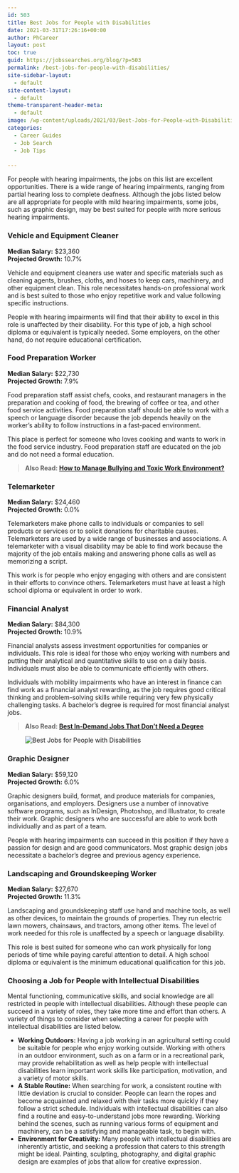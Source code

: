 ```yaml
---
id: 503
title: Best Jobs for People with Disabilities
date: 2021-03-31T17:26:16+00:00
author: PhCareer
layout: post
toc: true
guid: https://jobssearches.org/blog/?p=503
permalink: /best-jobs-for-people-with-disabilities/
site-sidebar-layout:
  - default
site-content-layout:
  - default
theme-transparent-header-meta:
  - default
image: /wp-content/uploads/2021/03/Best-Jobs-for-People-with-Disabilities.jpg
categories:
  - Career Guides
  - Job Search
  - Job Tips

---
```

For people with hearing impairments, the jobs on this list are excellent opportunities. There is a wide range of hearing impairments, ranging from partial hearing loss to complete deafness. Although the jobs listed below are all appropriate for people with mild hearing impairments, some jobs, such as graphic design, may be best suited for people with more serious hearing impairments.

### **Vehicle and Equipment Cleaner**

**Median Salary:** $23,360  
**Projected Growth:** 10.7%

Vehicle and equipment cleaners use water and specific materials such as cleaning agents, brushes, cloths, and hoses to keep cars, machinery, and other equipment clean. This role necessitates hands-on professional work and is best suited to those who enjoy repetitive work and value following specific instructions.

People with hearing impairments will find that their ability to excel in this role is unaffected by their disability. For this type of job, a high school diploma or equivalent is typically needed. Some employers, on the other hand, do not require educational certification.



### **Food Preparation Worker**

**Median Salary:** $22,730  
**Projected Growth:** 7.9%

Food preparation staff assist chefs, cooks, and restaurant managers in the preparation and cooking of food, the brewing of coffee or tea, and other food service activities. Food preparation staff should be able to work with a speech or language disorder because the job depends heavily on the worker&#8217;s ability to follow instructions in a fast-paced environment.

This place is perfect for someone who loves cooking and wants to work in the food service industry. Food preparation staff are educated on the job and do not need a formal education.



<blockquote class="wp-block-quote">
  <p>
    <strong>Also Read: <a href="/how-to-manage-bullying-and-toxic-work-environment/">How to Manage Bullying and Toxic Work Environment?</a></strong>
  </p>
</blockquote>

### **Telemarketer**

**Median Salary:** $24,460  
**Projected Growth:** 0.0%

Telemarketers make phone calls to individuals or companies to sell products or services or to solicit donations for charitable causes. Telemarketers are used by a wide range of businesses and associations. A telemarketer with a visual disability may be able to find work because the majority of the job entails making and answering phone calls as well as memorizing a script.

This work is for people who enjoy engaging with others and are consistent in their efforts to convince others. Telemarketers must have at least a high school diploma or equivalent in order to work.



### **Financial Analyst**

**Median Salary:** $84,300  
**Projected Growth:** 10.9%

Financial analysts assess investment opportunities for companies or individuals. This role is ideal for those who enjoy working with numbers and putting their analytical and quantitative skills to use on a daily basis. Individuals must also be able to communicate efficiently with others.

Individuals with mobility impairments who have an interest in finance can find work as a financial analyst rewarding, as the job requires good critical thinking and problem-solving skills while requiring very few physically challenging tasks. A bachelor&#8217;s degree is required for most financial analyst jobs.



<blockquote class="wp-block-quote">
  <p>
    <strong>Also Read: <a href="/best-in-demand-jobs-that-dont-need-a-degree/">Best In-Demand Jobs That Don’t Need a Degree</a></strong>
  </p>
</blockquote><figure class="wp-block-image size-large">

<img loading="lazy" width="850" height="567" src="/wp-content/uploads/2021/03/Best-Jobs-for-People-with-Disabilities.jpeg" alt="Best Jobs for People with Disabilities" class="wp-image-504" srcset="/wp-content/uploads/2021/03/Best-Jobs-for-People-with-Disabilities.jpeg 850w, /wp-content/uploads/2021/03/Best-Jobs-for-People-with-Disabilities-300x200.jpeg 300w, /wp-content/uploads/2021/03/Best-Jobs-for-People-with-Disabilities-768x512.jpeg 768w" sizes="(max-width: 850px) 100vw, 850px" /> </figure> 

### **Graphic Designer**

**Median Salary:** $59,120  
**Projected Growth:** 6.0%

Graphic designers build, format, and produce materials for companies, organisations, and employers. Designers use a number of innovative software programs, such as InDesign, Photoshop, and Illustrator, to create their work. Graphic designers who are successful are able to work both individually and as part of a team.

People with hearing impairments can succeed in this position if they have a passion for design and are good communicators. Most graphic design jobs necessitate a bachelor&#8217;s degree and previous agency experience.



### **Landscaping and Groundskeeping Worker**

**Median Salary:** $27,670  
**Projected Growth:** 11.3%

Landscaping and groundskeeping staff use hand and machine tools, as well as other devices, to maintain the grounds of properties. They run electric lawn mowers, chainsaws, and tractors, among other items. The level of work needed for this role is unaffected by a speech or language disability.

This role is best suited for someone who can work physically for long periods of time while paying careful attention to detail. A high school diploma or equivalent is the minimum educational qualification for this job.

### **Choosing a Job for People with Intellectual Disabilities**

Mental functioning, communicative skills, and social knowledge are all restricted in people with intellectual disabilities. Although these people can succeed in a variety of roles, they take more time and effort than others. A variety of things to consider when selecting a career for people with intellectual disabilities are listed below.

  * **Working Outdoors:** Having a job working in an agricultural setting could be suitable for people who enjoy working outside. Working with others in an outdoor environment, such as on a farm or in a recreational park, may provide rehabilitation as well as help people with intellectual disabilities learn important work skills like participation, motivation, and a variety of motor skills.
  * **A Stable Routine:** When searching for work, a consistent routine with little deviation is crucial to consider. People can learn the ropes and become acquainted and relaxed with their tasks more quickly if they follow a strict schedule. Individuals with intellectual disabilities can also find a routine and easy-to-understand jobs more rewarding. Working behind the scenes, such as running various forms of equipment and machinery, can be a satisfying and manageable task, to begin with.
  * **Environment for Creativity:** Many people with intellectual disabilities are inherently artistic, and seeking a profession that caters to this strength might be ideal. Painting, sculpting, photography, and digital graphic design are examples of jobs that allow for creative expression.
